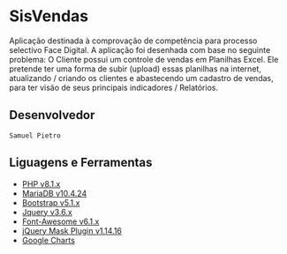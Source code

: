 # SisVendas

Aplicação destinada à comprovação de competência para processo selectivo Face Digital.
A aplicação foi desenhada com base no seguinte problema:
    O Cliente possui um controle de vendas em Planilhas Excel. Ele pretende ter uma forma de subir (upload) essas planilhas na internet, atualizando / criando os clientes e abastecendo um cadastro de vendas, para ter visão de seus principais indicadores / Relatórios. 

    



## Desenvolvedor

    Samuel Pietro
    



## Liguagens e Ferramentas

 - [PHP v8.1.x](https://www.php.net/releases/8.1/en.php)
 - [MariaDB v10.4.24](https://mariadb.com/kb/en/mariadb-10424-release-notes/)
 - [Bootstrap v5.1.x](https://getbootstrap.com/docs/5.1/getting-started/introduction/)
 - [Jquery v3.6.x](https://blog.jquery.com/2021/03/02/jquery-3-6-0-released/)
 - [Font-Awesome v6.1.x](https://fontawesome.com/v6/docs/changelog/)
 - [jQuery Mask Plugin v1.14.16](https://igorescobar.github.io/jQuery-Mask-Plugin/)
 - [Google Charts](https://developers.google.com/chart)


